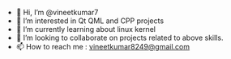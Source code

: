 - 👋 Hi, I’m @vineetkumar7
- 👀 I’m interested in Qt QML and CPP projects
- 🌱 I’m currently learning about linux kernel
- 💞️ I’m looking to collaborate on projects related to above skills.
- 📫 How to reach me : vineetkumar8249@gmail.com

<!---
vineetkumar7/vineetkumar7 is a ✨ special ✨ repository because its `README.md` (this file) appears on your GitHub profile.
You can click the Preview link to take a look at your changes.
--->
